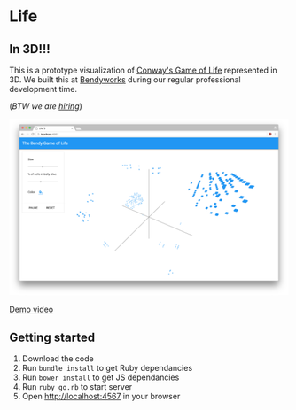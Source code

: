 Life
====

In 3D!!!
--------

This is a prototype visualization of [Conway's Game of Life](https://en.wikipedia.org/wiki/Conway%27s_Game_of_Life) represented in 3D. We built this at [Bendyworks](https://bendyworks.com) during our regular professional development time.

(_BTW we are [hiring](https://bendyworks.com/careers)_)

![Example](example.png)

[Demo video](https://www.youtube.com/watch?v=_hewWDDvkMQ)

Getting started
---------------

 1. Download the code
 1. Run `bundle install` to get Ruby dependancies
 1. Run `bower install` to get JS dependancies
 1. Run `ruby go.rb` to start server
 1. Open [http://localhost:4567](http://localhost:4567) in your browser
